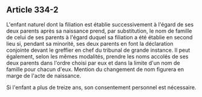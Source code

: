 Article 334-2
----
L'enfant naturel dont la filiation est établie successivement à l'égard de ses
deux parents après sa naissance prend, par substitution, le nom de famille de
celui de ses parents à l'égard duquel sa filiation a été établie en second lieu
si, pendant sa minorité, ses deux parents en font la déclaration conjointe
devant le greffier en chef du tribunal de grande instance. Il peut également,
selon les mêmes modalités, prendre les noms accolés de ses deux parents dans
l'ordre choisi par eux et dans la limite d'un nom de famille pour chacun d'eux.
Mention du changement de nom figurera en marge de l'acte de naissance.

Si l'enfant a plus de treize ans, son consentement personnel est nécessaire.
